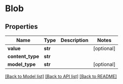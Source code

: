 # Blob

## Properties
Name | Type | Description | Notes
------------ | ------------- | ------------- | -------------
**value** | **str** |  | [optional] 
**content_type** | **str** |  | 
**model_type** | **str** |  | [optional] 

[[Back to Model list]](../README.md#documentation-for-models) [[Back to API list]](../README.md#documentation-for-api-endpoints) [[Back to README]](../README.md)


